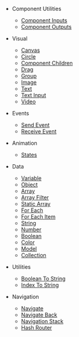 - Component Utilities

  - [Component Inputs](nodes/standard/component-inputs.md)
  - [Component Outputs](nodes/standard/component-outputs.md)

- Visual

  - [Canvas](nodes/visual/canvas.md)
  - [Circle](nodes/visual/circle.md)
  - [Component Children](nodes/visual/component-children.md)
  - [Drag](nodes/visual/drag.md)
  - [Group](nodes/visual/group.md)
  - [Image](nodes/visual/image.md)
  - [Text](nodes/visual/text.md)
  - [Text Input](nodes/visual/text-input.md)
  - [Video](nodes/visual/video.md)

* Events

  - [Send Event](nodes/standard/send-event.md)
  - [Receive Event](nodes/standard/receive-event.md)

* Animation

  - [States](nodes/standard/states.md)

* Data

  - [Variable](/nodes/data/variable.md)
  - [Object](/nodes/data/object.md)
  - [Array](/nodes/data/array.md)
  - [Array Filter](/nodes/data/array-filter.md)
  - [Static Array](/nodes/data/static-array.md)
  - [For Each](/nodes/data/for-each.md)
  - [For Each Item](/nodes/data/for-each-item.md)
  - [String](/nodes/data/string.md)
  - [Number](/nodes/data/number.md)
  - [Boolean](/nodes/data/boolean.md)
  - [Color](/nodes/data/color.md)
  - [Model](/nodes/data/model.md)
  - [Collection](/nodes/data/collection.md)

* Utilities

  - [Boolean To String](nodes/standard/boolean-to-string.md)
  - [Index To String](nodes/standard/index-to-string.md)

* Navigation

  - [Navigate](nodes/navigation/navigate.md)
  - [Navigate Back](nodes/navigation/navigate-back.md)
  - [Navigation Stack](nodes/navigation/navigation-stack.md)
  - [Hash Router](nodes/navigation/hash-router.md)

